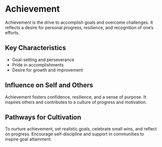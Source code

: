 # Achievement

Achievement is the drive to accomplish goals and overcome challenges. It reflects a desire for personal progress, resilience, and recognition of one’s efforts.

## Key Characteristics

- Goal-setting and perseverance
- Pride in accomplishments
- Desire for growth and improvement

## Influence on Self and Others

Achievement fosters confidence, resilience, and a sense of purpose. It inspires others and contributes to a culture of progress and motivation.

## Pathways for Cultivation

To nurture achievement, set realistic goals, celebrate small wins, and reflect on progress. Encourage self-discipline and support in communities to inspire goal attainment.
